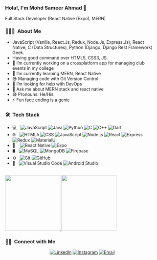 ### Hola!, I'm Mohd Sameer Ahmad 👋
Full Stack Developer (React Native (Expo), MERN)

<h3> 👨🏻‍💻 &nbsp;About Me </h3>
<ul>
  <li>JavaScript (Vanilla, React.Js, Redux, Node.Js, Express.Js), React Native, C (Data Structures), Python (Django, Django Rest Framework) Geek.</li>
  <li>Having good command over HTML5, CSS3, JS.</li>
  <li>🔭 I’m currently working on a crossplatform app for managing club events in my college</li>
  <li>🌱 I’m currently learning MERN, React Native</li>
  <li>😎 Managing code with Git Version Control</li>
  <li>🤔 I’m looking for help with DevOps</li>
  <li>💬 Ask me about MERN stack and react native</li>
  <li>😄 Pronouns: He/His</li>
  <li>⚡ Fun fact: coding is a genie</li>
</ul>

<h3> 🛠 &nbsp;Tech Stack</h3>

- 💻 &nbsp;
  ![JavaScript](https://img.shields.io/badge/-JavaScript-333333?style=flat&logo=javascript)
  ![Java](https://img.shields.io/badge/-Java-333333?style=flat&logo=Java&logoColor=007396)
  ![Python](https://img.shields.io/badge/-Python-333333?style=flat&logo=python)
  ![C](https://img.shields.io/badge/-C-333333?style=flat&logo=C)
  ![C++](https://img.shields.io/badge/-C++-333333?style=flat&logo=C%2B%2B&logoColor=00599C)
  ![Dart](https://img.shields.io/badge/-Dart-333333?style=flat&logo=dart)
- 🌐 &nbsp;
  ![HTML5](https://img.shields.io/badge/-HTML5-333333?style=flat&logo=HTML5)
  ![CSS](https://img.shields.io/badge/-CSS-333333?style=flat&logo=CSS3&logoColor=1572B6)
  ![JavaScript](https://img.shields.io/badge/-JavaScript-333333?style=flat&logo=javascript)
  ![Node.js](https://img.shields.io/badge/-Node.js-333333?style=flat&logo=node.js)
  ![React](https://img.shields.io/badge/-React-333333?style=flat&logo=react)
  ![Express](https://img.shields.io/badge/-Express-333333?style=flat&logo=express)
  ![Redux](https://img.shields.io/badge/-Redux-333333?style=flat&logo=redux)
  ![MaterialUi](https://img.shields.io/badge/-MaterialUi-333333?style=flat&logo=material-ui)
- 📱 &nbsp;&nbsp;
  ![React Native](https://img.shields.io/badge/-React%20Native-333333?style=flat&logo=react-native)
  ![Expo](https://img.shields.io/badge/-Expo-333333?style=flat&logo=expo)
- 🛢 &nbsp;
  ![MySQL](https://img.shields.io/badge/-MySQL-333333?style=flat&logo=mysql)
  ![MongoDB](https://img.shields.io/badge/-MongoDB-333333?style=flat&logo=mongodb)
  ![Firebase](https://img.shields.io/badge/-Firebase-333333?style=flat&logo=firebase)
- ⚙️ &nbsp;
  ![Git](https://img.shields.io/badge/-Git-333333?style=flat&logo=git)
  ![GitHub](https://img.shields.io/badge/-GitHub-333333?style=flat&logo=github)
- 🔧 &nbsp;
  ![Visual Studio Code](https://img.shields.io/badge/-Visual%20Studio%20Code-333333?style=flat&logo=visual-studio-code&logoColor=007ACC)
  ![Android Studio](https://img.shields.io/badge/-Android%20Studio-333333?style=flat&logo=android-studio)

<br/>

<a href="https://github.com/mohdsameer7408">
  <img height="180em" src="https://github-readme-stats.vercel.app/api?username=mohdsameer7408&show_icons=true&theme=radical" />
  <img height="180em" src="https://github-readme-stats.vercel.app/api/top-langs/?username=mohdsameer7408&theme=radical&layout=compact" />
</a>

<br/>

<h3> 🤝🏻 &nbsp;Connect with Me </h3>

<p align="center">
<a href="www.linkedin.com/in/mohd-sameer-ahmad/"><img alt="LinkedIn" src="https://img.shields.io/badge/LinkedIn-Mohd%20Sameer%20Ahmad-blue?style=flat-square&logo=linkedin"></a>
<a href="https://www.instagram.com/___s_a_m_ee_r___/"><img alt="Instagram" src="https://img.shields.io/badge/Instagram-___s_a_m_ee_r___-E4405F?style=flat-square&logo=instagram"></a>
<a href="mailto:mohdsameer7408@gmail.com"><img alt="Email" src="https://img.shields.io/badge/Email-mohdsameer7408@gmail.com-D14836?style=flat-square&logo=gmail"></a>
</p>
